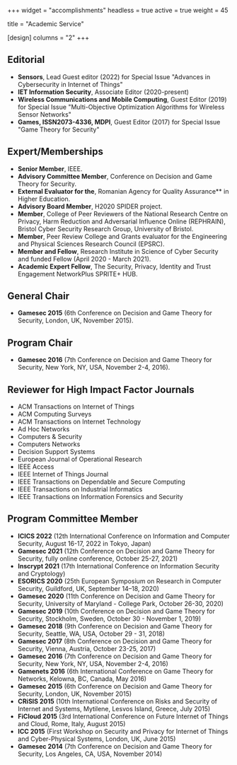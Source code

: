 
+++
widget = "accomplishments"
headless = true
active = true
weight = 45

title = "Academic Service"

[design]
  columns = "2"
+++

## Editorial
  * **Sensors**, Lead Guest editor (2022) for Special Issue "Advances in Cybersecurity in Internet of Things"
  * **IET Information Security**, Associate Editor (2020-present)
  * **Wireless Communications and Mobile Computing**, Guest Editor (2019) for Special Issue "Multi-Objective Optimization Algorithms for Wireless Sensor Networks"
  * **Games, ISSN2073-4336, MDPI**, Guest Editor (2017) for Special Issue "Game Theory for Security"

## Expert/Memberships
  * **Senior Member**, IEEE.
  * **Advisory Committee Member**, Conference on Decision and Game Theory for Security.
  * **External Evaluator for the**, Romanian Agency for Quality Assurance** in Higher Education.
  * **Advisory Board Member**, H2020 SPIDER project.
  * **Member**, College of Peer Reviewers of the National Research Centre on Privacy, Harm Reduction and Adversarial Influence Online (REPHRAIN), Bristol Cyber Security Research Group, University of Bristol.
  * **Member**, Peer Review College and Grants evaluator for the Engineering and Physical Sciences Research Council (EPSRC).
  * **Member and Fellow**, Research Institute in Science of Cyber Security and funded Fellow (April 2020 - March 2021).
  * **Academic Expert Fellow**, The Security, Privacy, Identity and Trust Engagement NetworkPlus SPRITE+ HUB.

## General Chair
  * **Gamesec 2015** (6th Conference on Decision and Game Theory for Security, London, UK, November 2015).

## Program Chair
  * **Gamesec 2016** (7th Conference on Decision and Game Theory for Security, New York, NY, USA, November 2-4, 2016).

## Reviewer for High Impact Factor Journals
  * ACM Transactions on Internet of Things
  * ACM Computing Surveys
  * ACM Transactions on Internet Technology
  * Ad Hoc Networks
  * Computers & Security
  * Computers Networks
  * Decision Support Systems
  * European Journal of Operational Research
  * IEEE Access
  * IEEE Internet of Things Journal
  * IEEE Transactions on Dependable and Secure Computing
  * IEEE Transactions on Industrial Informatics
  * IEEE Transactions on Information Forensics and Security

## Program Committee Member
  * **ICICS 2022** (12th International Conference on Information and Computer Security, August 16-17, 2022 in Tokyo, Japan)
  * **Gamesec 2021** (12th Conference on Decision and Game Theory for Security, fully online conference, October 25-27, 2021)
  * **Inscrypt 2021** (17th International Conference on Information Security and Cryptology)
  * **ESORICS 2020** (25th European Symposium on Research in Computer Security, Guildford, UK, September 14–18, 2020)
  * **Gamesec 2020** (11th Conference on Decision and Game Theory for Security, University of Maryland - College Park, October 26-30, 2020)
  * **Gamesec 2019** (10th Conference on Decision and Game Theory for Security, Stockholm, Sweden, October 30 - November 1, 2019)
  * **Gamesec 2018** (9th Conference on Decision and Game Theory for Security, Seattle, WA, USA, October 29 - 31, 2018)
  * **Gamesec 2017** (8th Conference on Decision and Game Theory for Security, Vienna, Austria, October 23-25, 2017)
  * **Gamesec 2016** (7th Conference on Decision and Game Theory for Security, New York, NY, USA, November 2-4, 2016)
  * **Gamenets 2016** (6th International Conference on Game Theory for Networks, Kelowna, BC, Canada, May 2016)
  * **Gamesec 2015** (6th Conference on Decision and Game Theory for Security, London, UK, November 2015)
  * **CRiSIS 2015** (10th International Conference on Risks and Security of Internet and Systems, Mytilene, Lesvos Island, Greece, July 2015)
  * **FiCloud 2015** (3rd International Conference on Future Internet of Things and Cloud, Rome, Italy, August 2015)
  * **ICC 2015** (First Workshop on Security and Privacy for Internet of Things and Cyber-Physical Systems, London, UK, June 2015)
  * **Gamesec 2014** (7th Conference on Decision and Game Theory for Security, Los Angeles, CA, USA, November 2014)
